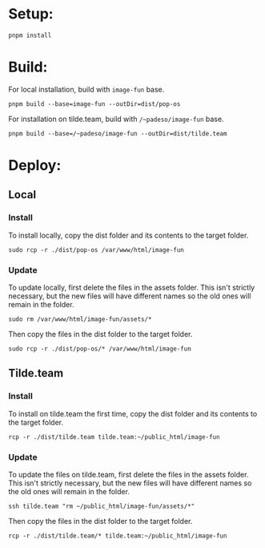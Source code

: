 # Setup:
```shell
pnpm install
```
# Build:
For local installation, build with `image-fun` base.
```shell
pnpm build --base=image-fun --outDir=dist/pop-os
```
For installation on tilde.team, build with `/~padeso/image-fun` base.
```shell
pnpm build --base=/~padeso/image-fun --outDir=dist/tilde.team
```
# Deploy:
## Local
### Install
To install locally, copy the dist folder and its contents to the target folder.
```shell
sudo rcp -r ./dist/pop-os /var/www/html/image-fun
```
### Update
To update locally, first delete the files in the assets folder. This isn't strictly necessary, but the new files will
have different names so the old ones will remain in the folder.
```shell
sudo rm /var/www/html/image-fun/assets/*
```
Then copy the files in the dist folder to the target folder.
```shell
sudo rcp -r ./dist/pop-os/* /var/www/html/image-fun
```
## Tilde.team
### Install
To install on tilde.team the first time, copy the dist folder and its contents to the target folder.
```shell
rcp -r ./dist/tilde.team tilde.team:~/public_html/image-fun
```
### Update
To update the files on tilde.team, first delete the files in the assets folder. This isn't strictly necessary, but the
new files will have different names so the old ones will remain in the folder.
```shell
ssh tilde.team "rm ~/public_html/image-fun/assets/*"
```
Then copy the files in the dist folder to the target folder.
```shell
rcp -r ./dist/tilde.team/* tilde.team:~/public_html/image-fun
```
